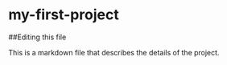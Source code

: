 # my-first-project
##Editing this file

This is a markdown file that describes the details of the project.
